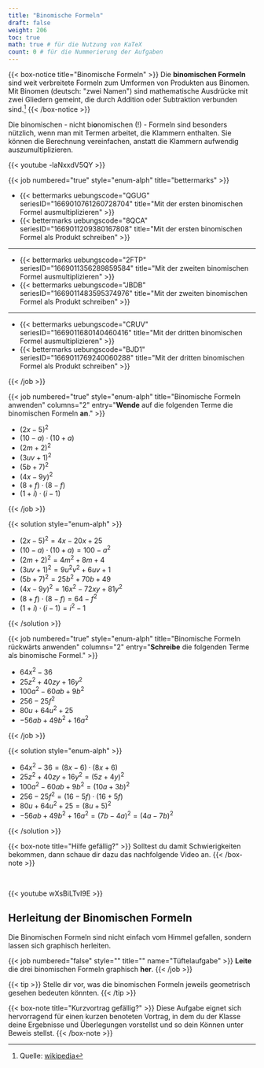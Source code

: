 ```yaml
---
title: "Binomische Formeln"
draft: false
weight: 206
toc: true
math: true # für die Nutzung von KaTeX
count: 0 # für die Nummerierung der Aufgaben
---
```


{{< box-notice title="Binomische Formeln" >}}
    Die **binomischen Formeln** sind weit verbreitete Formeln zum Umformen von Produkten aus Binomen. Mit Binomen (deutsch: "zwei Namen") sind mathematische Ausdrücke mit zwei Gliedern gemeint, die durch Addition oder Subtraktion verbunden sind.[^1]
{{< /box-notice >}}

[^1]: Quelle: [wikipedia](https://de.wikipedia.org/wiki/Binomische_Formeln)

Die binomischen - nicht bi**o**nomischen (!) - Formeln sind besonders nützlich, wenn man mit Termen arbeitet, die Klammern enthalten. Sie können die Berechnung vereinfachen, anstatt die Klammern aufwendig auszumultiplizieren.

{{< youtube -laNxxdV5QY >}}

{{< job numbered="true" style="enum-alph" title="bettermarks" >}}

- {{< bettermarks uebungscode="QGUG" seriesID="1669010761260728704" title="Mit der ersten binomischen Formel ausmultiplizieren" >}}
- {{< bettermarks uebungscode="8QCA" seriesID="1669011209380167808" title="Mit der ersten binomischen Formel als Produkt schreiben" >}}

<hr>

- {{< bettermarks uebungscode="2FTP" seriesID="1669011356289859584" title="Mit der zweiten binomischen Formel ausmultiplizieren" >}}
- {{< bettermarks uebungscode="JBDB" seriesID="1669011483595374976" title="Mit der zweiten binomischen Formel als Produkt schreiben" >}}

<hr>

- {{< bettermarks uebungscode="CRUV" seriesID="1669011680140460416" title="Mit der dritten binomischen Formel ausmultiplizieren" >}}
- {{< bettermarks uebungscode="BJD1" seriesID="1669011769240060288" title="Mit der dritten binomischen Formel als Produkt schreiben" >}}

{{< /job >}}

{{< job numbered="true" style="enum-alph" title="Binomische Formeln anwenden" columns="2" entry="**Wende** auf die folgenden Terme die binomischen Formeln **an**." >}}

- $(2x-5)^2$
- $(10 - a)\cdot(10 + a)$
- $(2m + 2)^2$
- $(3uv+1)^2$
- $(5b+7)^2$
- $(4x-9y)^2$
- $(8 + f)\cdot(8 - f)$
- $(1 + i)\cdot(i - 1)$

{{< /job >}}

{{< solution style="enum-alph" >}}

- $(2x-5)^2 = 4x - 20x + 25$
- $(10 - a)\cdot(10 + a) = 100 - a^2$
- $(2m + 2)^2 = 4m^2 + 8m + 4$
- $(3uv+1)^2 = 9u^2v^2 + 6uv + 1$
- $(5b+7)^2 = 25b^2 + 70b + 49$
- $(4x-9y)^2 = 16x^2 - 72xy + 81y^2$
- $(8 + f)\cdot(8 - f) = 64 - f^2$
- $(1 + i)\cdot(i - 1) = i^2 - 1$

{{< /solution >}}

{{< job numbered="true" style="enum-alph" title="Binomische Formeln rückwärts anwenden" columns="2" entry="**Schreibe** die folgenden Terme als binomische Formel." >}}

- $64x^2 - 36$
- $25z^2 + 40zy + 16y^2$
- $100a^2 - 60ab + 9b^2$
- $256 - 25f^2$
- $80u + 64u^2 + 25$
- $-56ab + 49b^2 + 16a^2$

{{< /job >}}

{{< solution style="enum-alph" >}}

- $64x^2 - 36 = (8x-6) \cdot (8x + 6)$
- $25z^2 + 40zy + 16y^2 = (5z + 4y)^2$
- $100a^2 - 60ab + 9b^2 = (10a + 3b)^2$
- $256 - 25f^2 = (16 - 5f) \cdot (16+5f)$
- $80u + 64u^2 + 25 = (8u + 5)^2$
- $-56ab + 49b^2 + 16a^2 = (7b - 4a)^2 = (4a - 7b)^2$

{{< /solution >}}

{{< box-note title="Hilfe gefällig?" >}}
    Solltest du damit Schwierigkeiten bekommen, dann schaue dir dazu das nachfolgende Video an.
{{< /box-note >}}

<br />

{{< youtube wXsBiLTvI9E >}}

## Herleitung der Binomischen Formeln

Die Binomischen Formeln sind nicht einfach vom Himmel gefallen, sondern lassen sich graphisch herleiten.

{{< job numbered="false" style="" title="" name="Tüftelaufgabe" >}}
    **Leite** die drei binomischen Formeln graphisch **her**.
{{< /job >}}

{{< tip >}}
    Stelle dir vor, was die binomischen Formeln jeweils geometrisch gesehen bedeuten könnten.
{{< /tip >}}

{{< box-note title="Kurzvortrag gefällig?" >}}
    Diese Aufgabe eignet sich hervorragend für einen kurzen benoteten Vortrag, in dem du der Klasse deine Ergebnisse und Überlegungen vorstellst und so dein Können unter Beweis stellst.
{{< /box-note >}}
